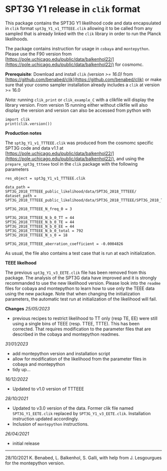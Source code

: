 # SPT3G Y1 release in `clik` format

This package contains the SPT3G Y1 likelihood code and data encapsulated in `clik` format `spt3g_Y1_v1_TTTEEE.clik` allowing it to be called from any sampled that is already linked with the `clik` library in order to run the Planck likelihoods.

The package contains instruction for usage in `cobaya` and `montepython`.
Please use the F90 version from [https://pole.uchicago.edu/public/data/balkenhol22/](https://pole.uchicago.edu/public/data/balkenhol22/) for cosmomc.

**Prerequisite**:
Download and install `clik` _(version >= 16.0)_ from [https://github.com/benabed/clik](https://github.com/benabed/clik)  or make sure that your cosmo sampler installation already includes a `clik` at version >= 16.0 

_Nota:_ running `clik_print` or `clik_example_C` with a clikfile will display the library version. From version 15 running either without clikfile will also display the version and version can also be accessed from python with 

	import clik
	print(clik.version())


**Production notes**

The `spt3g_Y1_v1_TTTEEE.clik` was produced from the cosmomc specific SPT3G code and data v1.1 at [https://pole.uchicago.edu/public/data/balkenhol22/](https://pole.uchicago.edu/public/data/balkenhol22/), and using the `prepare_spt3g_ttteee` tool in the `clik` package with the following parameters 

	res_object = spt3g_Y1_v1_TTTEEE.clik

	data_path = SPT3G_2018_TTTEEE_public_likelihood/data/SPT3G_2018_TTTEEE/
	dataset_path = SPT3G_2018_TTTEEE_public_likelihood/data/SPT3G_2018_TTTEEE/SPT3G_2018_TTTEEE.dataset

	SPT3G_2018_TTTEEE_N_freq_0 = 3

	SPT3G_2018_TTTEEE_N_b_0_TT = 44
	SPT3G_2018_TTTEEE_N_b_0_TE = 44
	SPT3G_2018_TTTEEE_N_b_0_EE = 44
	SPT3G_2018_TTTEEE_N_b_0_total = 792
	SPT3G_2018_TTTEEE_N_s_0 = 18

	SPT3G_2018_TTTEEE_aberration_coefficient = -0.0004826

As usual, the file also contains a test case that is run at each initialization.

**TEEE likelhood**

The previous `spt3g_Y1_v3_EETE.clik` file has been removed from this package. The analysis of the SPT3G data have improved and it is strongly recommanded to use the new likelihood version. Please look into the `readme` files for cobaya and montepython to learn how to use only the TEEE data using the new package.
Note that when changing the initialization parameters, the automatic test run at initialization of the likelihood will fail.

**Changes**
*25/05/2023*

 - previous recipes to restrict likelihood to TT only (resp TE, EE) were still using a single bins of TEEE (resp. TTEE, TTTE). This has been corrected. That requires modification to the parameter files that are described in the cobaya and montepython readmes.
 
*31/01/2023*

- add montepython version and installation script
- allow for modification of the likelihood from the parameter files in cobaya and montepython
- tidy up...

*16/12/2022*

- Updated to v1.0 version of TTTEEE

*28/10/2021*
	
- Updated to v3.0 version of the data. Former clik file named `SPT3G_Y1_EETE.clik` replaced by `SPT3G_Y1_v3_EETE.clik`. Installation instruction updated accordingly. 
- Inclusion of `montepython` instructions.
  
*26/04/2021*

- initial release

----------
28/10/2021
K. Benabed, L. Balkenhol, S. Galli, with help from J. Lesgourgues for the montepython version.
